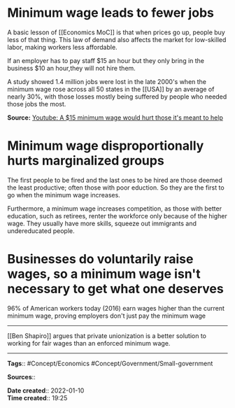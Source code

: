 
# Minimum wage leads to fewer jobs
A basic lesson of [[Economics MoC]] is that when prices go up, people buy less of that thing. This law of demand also affects the market for low-skilled labor, making workers less affordable. 

If an employer has to pay staff $15 an hour but they only bring in the business $10 an hour,they will not hire them. 

A study showed 1.4 million jobs were lost in the late 2000's when the minimum wage rose across all 50 states in the [[USA]] by an average of nearly 30%, with those losses mostly being suffered by people who needed those jobs the most. 

**Source:** [Youtube: A $15 minimum wage would hurt those it's meant to help](https://www.youtube.com/watch?v=9aCpaON5NyE)


# Minimum wage disproportionally hurts marginalized groups
The first people to be fired and the last ones to be hired are those deemed the least productive; often those with poor eduction. So they are the first to go when the minimum wage increases. 

Furthermore, a minimum wage increases competition, as those with better education, such as retirees, renter the workforce only because of the higher wage. They usually have more skills, squeeze out immigrants and undereducated people.

# Businesses do voluntarily raise wages, so a minimum wage isn't necessary to get what one deserves 

96% of American workers today (2016) earn wages higher than the current minimum wage, proving employers don't just pay the minimum wage


---
[[Ben Shapiro]] argues that private unionization is a better solution to working for fair wages than an enforced minimum wage.



---
**Tags**:: #Concept/Economics #Concept/Government/Small-government

**Sources**::

**Date created**:: 2022-01-10  
**Time created**:: 19:25